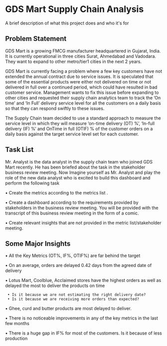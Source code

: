 # GDS Mart Supply Chain Analysis

A brief description of what this project does and who it's for

## Problem Statement 
GDS Mart is a growing FMCG manufacturer headquartered in Gujarat, India. It is currently operational in three cities Surat, Ahmedabad and Vadodara. They want to expand to other metro/tier1 cities in the next 2 years.

GDS Mart is currently facing a problem where a few key customers have not extended the annual contract due to service issues. It is speculated that some of the essential products were either not delivered on time or not delivered in full over a continued period, which could have resulted in bad customer service. Management wants to fix this issue before expanding to other cities and requested their supply chain analytics team to track the ’On time’ and ‘In Full’ delivery service level for all the customers on a daily basis so that they can respond swiftly to these issues.

The Supply Chain team decided to use a standard approach to measure the service level in which they will measure ‘on-time delivery (OT) %’, ‘In-full delivery (IF) %’ and OnTime in full (OTIF) % of the customer orders on a daily basis against the target service level set for each customer.


## Task List 
Mr. Analyst is the data analyst in the supply chain team who joined GDS Mart recently. He has been briefed about the task in the stakeholder business review meeting. Now Imagine yourself as Mr. Analyst and play the role of the new data analyst who is excited to build this dashboard and perform the following task 

• Create the metrics according to the metrics list .

• Create a dashboard according to the requirements provided by stakeholders in the business review meeting. You will be provided with the transcript of this business review meeting in the form of a comic.

• Create relevant insights that are not provided in the metric list/stakeholder meeting.






## Some Major Insights
•	All the Key Metrics (OT%, IF%, OTIF%) are far behind the target

•	On an average, orders are delayed 0.42 days from the agreed date of delivery

•	Lotus Mart, Coolblue, Acclaimed stores have the highest orders as well as delayed the most to deliver the products on time 
           
     • Is it because we are not estimating the right delivery date?
     • Is it because we are receiving more orders than expected?
  


•	Ghee, curd and butter products are most delayed to deliver.

•	There is no noticeable improvements in any of the key metrics in the last few months

•	There is a huge gap in IF% for most of the customers. Is it because of less production
